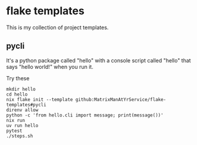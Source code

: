 # flake templates

This is my collection of project templates.

## pycli

It's a python package called "hello" with a console script called "hello" that says "hello world!" when you run it.

Try these
```
mkdir hello
cd hello
nix flake init --template github:MatrixManAtYrService/flake-templates#pycli
direnv allow
python -c 'from hello.cli import message; print(message())'
nix run
uv run hello
pytest
./steps.sh
```
